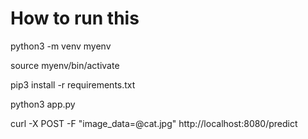 # How to run this

python3 -m venv myenv

source myenv/bin/activate

pip3 install -r requirements.txt

python3 app.py

curl -X POST -F "image_data=@cat.jpg" http://localhost:8080/predict
